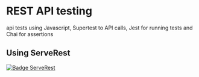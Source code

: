 # REST API testing

api tests using Javascript, Supertest to API calls, Jest for running tests and Chai for assertions

## Using ServeRest

[![Badge ServeRest](https://img.shields.io/badge/API-ServeRest-green?style=for-the-badge)](https://github.com/PauloGoncalvesBH/ServeRest/)
